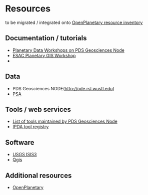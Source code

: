 # Resources

to be migrated / integrated onto [OpenPlanetary resource inventory](https://github.com/openplanetary/resources)

## Documentation / tutorials

* [Planetary Data Workshops on PDS Geosciences Node](http://pds-geosciences.wustl.edu/workshops/default.htm)
* [ESAC Planetary GIS Workshop](https://issues.cosmos.esa.int/psawiki/display/GISWS/ESAC+Planetary+GIS+Workshop+2015+Wiki)
* 
## Data

* PDS Geosciences NODE(http://ode.rsl.wustl.edu)
* [PSA](http://www.rssd.esa.int/index.php?project=PSA)

## Tools / web services

* [List of tools maintained by PDS Geosciences Node](http://pds-geosciences.wustl.edu/tools/)
* [IPDA tool registry](https://planetarydata.org/services/registry)

## Software

* [USGS ISIS3](https://isis.astrogeology.usgs.gov/documents/InstallGuide/index.html)
* [Qgis](http://qgis.org/en/site/)


## Additional resources
* [OpenPlanetary](http://openplanetary.github.io/)

